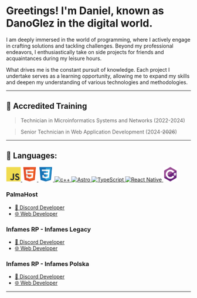 # Greetings! I'm Daniel, known as DanoGlez in the digital world.
I am deeply immersed in the world of programming, where I actively engage in crafting solutions and tackling challenges. Beyond my professional endeavors, I enthusiastically take on side projects for friends and acquaintances during my leisure hours.

What drives me is the constant pursuit of knowledge. Each project I undertake serves as a learning opportunity, allowing me to expand my skills and deepen my understanding of various technologies and methodologies.

---

## 👔 Accredited Training
> Technician in Microinformatics Systems and Networks (2022-2024)

> Senior Technician in Web Application Development (2024-~~2026~~)

---

## 🔩 Languages:
<a href="https://developer.mozilla.org/en-US/docs/Web/JavaScript" target="_blank" rel="noreferrer"> <img src="https://raw.githubusercontent.com/devicons/devicon/master/icons/javascript/javascript-original.svg" alt="javascript" width="40" height="40"/> </a> <a href="https://developer.mozilla.org/es/docs/Web/HTML/" target="_blank" rel="noreferrer"> <img src="https://raw.githubusercontent.com/devicons/devicon/master/icons/html5/html5-original.svg" alt="html" width="40" height="40"/> </a> <a href="https://developer.mozilla.org/es/docs/Web/CSS/" target="_blank" rel="noreferrer"> <img src="https://raw.githubusercontent.com/devicons/devicon/master/icons/css3/css3-original.svg" alt="css" width="40" height="40"/> </a> <a 
href="https://openwebinars.net/blog/que-es-cpp/" target="_blank" rel="noreferrer"> <img src="https://upload.wikimedia.org/wikipedia/commons/thumb/1/18/ISO_C%2B%2B_Logo.svg/306px-ISO_C%2B%2B_Logo.svg.png?20170928190710" alt="c++" width="40" height="40"/> </a> <a 
href="https://astro.build/" target="_blank" rel="noreferrer"> <img src="https://www.svgrepo.com/show/373446/astro.svg" alt="Astro" width="40" height="40"/> </a> <a 
href="https://www.typescriptlang.org/" target="_blank" rel="noreferrer"> <img src="https://www.svgrepo.com/show/374146/typescript-official.svg" alt="TypeScript" width="40" height="40"/> </a> <a 
href="https://reactnative.dev/" target="_blank" rel="noreferrer"> <img src="https://www.svgrepo.com/show/355190/reactjs.svg" alt="React Native" width="40" height="40"/> </a> <a
href="https://learn.microsoft.com/es-es/dotnet/csharp/" target="_blank" rel="noreferrer"> <img src="https://github.com/devicons/devicon/blob/master/icons/csharp/csharp-original.svg" alt="C#" width="40" height="40"/> </a>


### PalmaHost
- [🤖 Discord Developer](https://discord.gg/palmahost)
- [🌐 Web Developer](https://ref.palma.gg/danoglez)

### Infames RP - Infames Legacy
- [🤖 Discord Developer](https://discord.gg/infames)
- [🌐 Web Developer](https://es.infamesrp.com)

### Infames RP - Infames Polska
- [🤖 Discord Developer](https://discord.gg/9xc38g7SP8)
- [🌐 Web Developer](https://pl.infamesrp.com)

---
